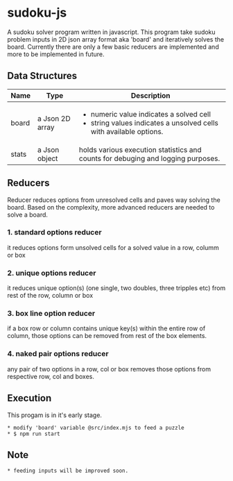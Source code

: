 # sudoku-js
A sudoku solver program written in javascript.  This program take sudoku problem inputs in 2D json array format aka 'board' and iteratively solves the board. Currently there are only a few basic reducers are implemented and more to be implemented in future.

## Data Structures
Name | Type | Description
------------ | ------------- | -------------
| board | a Json 2D array | <ul><li>numeric value indicates a solved cell</li><li>string values indicates a unsolved cells with available options.</li></ul>
| stats | a Json object | holds various execution statistics and counts for debuging and logging purposes.

## Reducers
Reducer reduces options from unresolved cells and paves way solving the board.  Based on the complexity, more advanced reducers are needed to solve a board.

### 1. standard options reducer
it reduces options form unsolved cells for a solved value in a row, columm or box

### 2. unique options reducer
it reduces unique option(s) (one single, two doubles, three tripples etc) from rest of the row, column or box

### 3. box line option reducer
if a box row or column contains unique key(s) within the entire row of column, those options can be removed from rest of the box elements.

### 4. naked pair options reducer
any pair of two options in a row, col or box removes those options from respective row, col and boxes.

## Execution
This progam is in it's early stage. 
```
* modify 'board' variable @src/index.mjs to feed a puzzle
* $ npm run start
```

## Note
```
* feeding inputs will be improved soon.
```